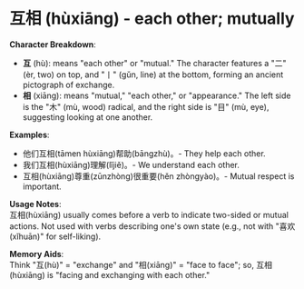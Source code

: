# **互相 (hùxiāng) - each other; mutually**

**Character Breakdown**:  
- **互** (hù): means "each other" or "mutual." The character features a "二" (èr, two) on top, and "丨" (gǔn, line) at the bottom, forming an ancient pictograph of exchange.  
- **相** (xiāng): means "mutual," "each other," or "appearance." The left side is the "木" (mù, wood) radical, and the right side is "目" (mù, eye), suggesting looking at one another.

**Examples**:  
- 他们互相(​tāmen hùxiāng)帮助(bāngzhù)。- They help each other.  
- 我们互相(hùxiāng)理解(lǐjiě)。- We understand each other.  
- 互相(hùxiāng)尊重(zūnzhòng)很重要(hěn zhòngyào)。- Mutual respect is important.

**Usage Notes**:  
互相(hùxiāng) usually comes before a verb to indicate two-sided or mutual actions. Not used with verbs describing one's own state (e.g., not with "喜欢(xǐhuān)" for self-liking).

**Memory Aids**:  
Think "互(hù)" = "exchange" and "相(xiāng)" = "face to face"; so, 互相(hùxiāng) is "facing and exchanging with each other."